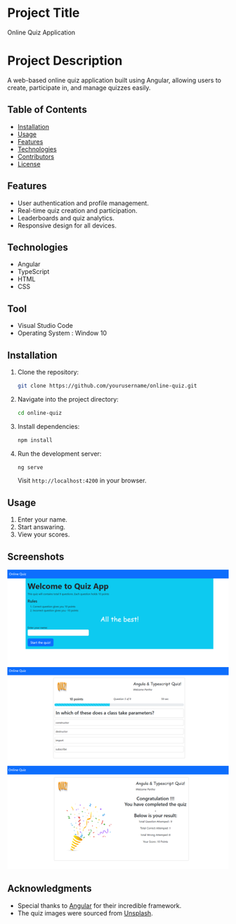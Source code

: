 
# Project Title
 Online Quiz Application
# Project Description
A web-based online quiz application built using Angular, allowing users to create, participate in, and manage quizzes easily.

## Table of Contents
- [Installation](#installation)
- [Usage](#usage)
- [Features](#features)
- [Technologies](#technologies)
- [Contributors](#contributors)
- [License](#license)

## Features
- User authentication and profile management.
- Real-time quiz creation and participation.
- Leaderboards and quiz analytics.
- Responsive design for all devices.
## Technologies
- Angular
- TypeScript
- HTML
- CSS
## Tool
- Visual Studio Code
- Operating System : Window 10 
## Installation
1. Clone the repository:
   ```bash
   git clone https://github.com/yourusername/online-quiz.git
   ```
2. Navigate into the project directory:
   ```bash
   cd online-quiz
   ```
3. Install dependencies:
   ```bash
   npm install
   ```
4. Run the development server:
   ```bash
   ng serve
   ```
   Visit `http://localhost:4200` in your browser.
## Usage
1. Enter your name.
2. Start answaring.
3. View your scores.
## Screenshots
![Quiz Dashboard](https://github.com/ParthasarathiSwain/OnlineQuiz-Angular/blob/main/img/1.PNG)
![Quiz Questions](https://github.com/ParthasarathiSwain/OnlineQuiz-Angular/blob/main/img/2.PNG)
![Quiz Results](https://github.com/ParthasarathiSwain/OnlineQuiz-Angular/blob/main/img/3.PNG)

## Acknowledgments
- Special thanks to [Angular](https://angular.io) for their incredible framework.
- The quiz images were sourced from [Unsplash](https://unsplash.com).





